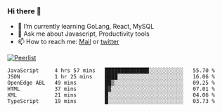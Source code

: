 ### Hi there 👋

- 🌱 I’m currently learning GoLang, React, MySQL
- 💬 Ask me about Javascript, Productivity tools 
- 📫 How to reach me: [Mail](mailto:kvaishak47@gmail.com) or [twitter](https://twitter.com/kvaish4k)

[![Peerlist](https://peerlist-readme-badge.herokuapp.com/api/kvaishak)](https://peerlist.io/kvaishak)

<!--START_SECTION:waka-->

```text
JavaScript     4 hrs 57 mins   ██████████████░░░░░░░░░░░   55.70 %
JSON           1 hr 25 mins    ████░░░░░░░░░░░░░░░░░░░░░   16.06 %
OpenEdge ABL   49 mins         ██▒░░░░░░░░░░░░░░░░░░░░░░   09.25 %
HTML           37 mins         █▓░░░░░░░░░░░░░░░░░░░░░░░   07.01 %
XML            21 mins         █░░░░░░░░░░░░░░░░░░░░░░░░   04.06 %
TypeScript     19 mins         █░░░░░░░░░░░░░░░░░░░░░░░░   03.73 %
```

<!--END_SECTION:waka-->
